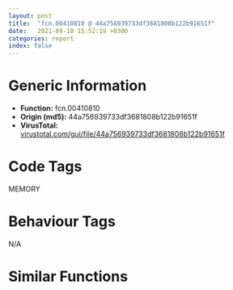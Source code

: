 ```yaml
---
layout: post
title:  "fcn.00410810 @ 44a756939733df3681808b122b91651f"
date:   2021-09-10 15:52:19 +0300
categories: report
index: false
---
```


# Generic Information
- **Function:** fcn.00410810
- **Origin (md5):** 44a756939733df3681808b122b91651f
- **VirusTotal:** [virustotal.com/gui/file/44a756939733df3681808b122b91651f][virustotal_ref]

# Code Tags
<span class="tag" id="MEMORY">MEMORY</span>


# Behaviour Tags
<span class="bhv-tag" id="na">N/A</span>

# Similar Functions
<script type="text/javascript" src="https://www.gstatic.com/charts/loader.js"></script>
<script type="text/javascript">

    google.charts.load('current', {'packages':['corechart']});
    google.charts.setOnLoadCallback(drawChart);

    function drawChart() {
    var data = new google.visualization.DataTable();
        data.addColumn('number', 'X');
        data.addColumn('number', 'Y');
        data.addColumn({type: 'string', role: 'tooltip', 'p': {'html': true}});
        data.addColumn({'type': 'string', 'role': 'style'});
        
        data.addRows([
    [-205.04808044433594, -153.91038513183594, '<b><a href="/report/fcn.00410810@44a756939733df3681808b122b91651f">fcn.00410810</a><br>@44a756939733df3681808b122b91651f</b><br>cmp dword[0x477100], 0<br>push esi<br>push edi<br>jne 0x410786<br>call fcn.004106f2<br>test eax, eax<br>je 0x4107cb<br>mov eax, dword[0x477100]<br>cmp eax, 1<br>jne 0x4107a7<br>push 0xd<br>push 0<br>call dword[sym.imp.KERNEL32.dll_GetProcessHeap]<br>push eax<br>call dword[sym.imp.KERNEL32.dll_HeapAlloc]<br>test eax, eax<br>je 0x4107cb<br>jmp 0x41080d<br>mov edi, dword[sym.imp.KERNEL32.dll_InterlockedPopEntrySList]<br>push eax<br>call edi<br>test eax, eax<br>jne 0x41080d<br>push 0x40<br>mov eax, 0x1000<br>push eax<br>push eax<br>push 0<br>call dword[sym.imp.KERNEL32.dll_VirtualAlloc]<br>mov esi, eax<br>test esi, esi<br>jne 0x4107cf<br>xor eax, eax<br>jmp 0x41080d<br>mov eax, dword[esi]<br>push dword[0x477100]<br>call edi<br>mov edi, eax<br>test edi, edi<br>je 0x4107f1<br>push 0x8000<br>push 0<br>push esi<br>call dword[sym.imp.KERNEL32.dll_VirtualFree]<br>mov eax, edi<br>jmp 0x41080d<br>lea edi, [esi+0xff0]<br>push esi<br>push dword[0x477100]<br>call dword[sym.imp.KERNEL32.dll_InterlockedPushEntrySList]<br>add esi, 0x10<br>cmp esi, edi<br>jb 0x4107f7<br>mov eax, esi<br>pop edi<br>pop esi<br>ret <br>jmp 0x410772<br><eoc> ', 'point { fill-color: #e0440e; }'],
[111.82208251953125, -48.1623420715332, '<b><a href="/report/fcn.004109aa@e16f74a2849182d98050864255e902f8">fcn.004109aa</a><br>@e16f74a2849182d98050864255e902f8</b><br>cmp dword[0x4780e0], 0<br>push esi<br>push edi<br>jne 0x410920<br>call fcn.0041088c<br>test eax, eax<br>je 0x410965<br>mov eax, dword[0x4780e0]<br>cmp eax, 1<br>jne 0x410941<br>push 0xd<br>push 0<br>call dword[sym.imp.KERNEL32.dll_GetProcessHeap]<br>push eax<br>call dword[sym.imp.KERNEL32.dll_HeapAlloc]<br>test eax, eax<br>je 0x410965<br>jmp 0x4109a7<br>mov edi, dword[sym.imp.KERNEL32.dll_InterlockedPopEntrySList]<br>push eax<br>call edi<br>test eax, eax<br>jne 0x4109a7<br>push 0x40<br>mov eax, 0x1000<br>push eax<br>push eax<br>push 0<br>call dword[sym.imp.KERNEL32.dll_VirtualAlloc]<br>mov esi, eax<br>test esi, esi<br>jne 0x410969<br>xor eax, eax<br>jmp 0x4109a7<br>mov eax, dword[esi]<br>push dword[0x4780e0]<br>call edi<br>mov edi, eax<br>test edi, edi<br>je 0x41098b<br>push 0x8000<br>push 0<br>push esi<br>call dword[sym.imp.KERNEL32.dll_VirtualFree]<br>mov eax, edi<br>jmp 0x4109a7<br>lea edi, [esi+0xff0]<br>push esi<br>push dword[0x4780e0]<br>call dword[sym.imp.KERNEL32.dll_InterlockedPushEntrySList]<br>add esi, 0x10<br>cmp esi, edi<br>jb 0x410991<br>mov eax, esi<br>pop edi<br>pop esi<br>ret <br>jmp 0x41090c<br><eoc> ', 'null'],
[174.5693359375, 75.00572204589844, '<b><a href="/report/fcn.00411e9e@f5b8476c36459986b226c45654aeb016">fcn.00411e9e</a><br>@f5b8476c36459986b226c45654aeb016</b><br>cmp dword[0x480140], 0<br>push esi<br>push edi<br>jne 0x411e14<br>call fcn.00411d80<br>test eax, eax<br>je 0x411e59<br>mov eax, dword[0x480140]<br>cmp eax, 1<br>jne 0x411e35<br>push 0xd<br>push 0<br>call dword[sym.imp.KERNEL32.dll_GetProcessHeap]<br>push eax<br>call dword[sym.imp.KERNEL32.dll_HeapAlloc]<br>test eax, eax<br>je 0x411e59<br>jmp 0x411e9b<br>mov edi, dword[sym.imp.KERNEL32.dll_InterlockedPopEntrySList]<br>push eax<br>call edi<br>test eax, eax<br>jne 0x411e9b<br>push 0x40<br>mov eax, 0x1000<br>push eax<br>push eax<br>push 0<br>call dword[sym.imp.KERNEL32.dll_VirtualAlloc]<br>mov esi, eax<br>test esi, esi<br>jne 0x411e5d<br>xor eax, eax<br>jmp 0x411e9b<br>mov eax, dword[esi]<br>push dword[0x480140]<br>call edi<br>mov edi, eax<br>test edi, edi<br>je 0x411e7f<br>push 0x8000<br>push 0<br>push esi<br>call dword[sym.imp.KERNEL32.dll_VirtualFree]<br>mov eax, edi<br>jmp 0x411e9b<br>lea edi, [esi+0xff0]<br>push esi<br>push dword[0x480140]<br>call dword[sym.imp.KERNEL32.dll_InterlockedPushEntrySList]<br>add esi, 0x10<br>cmp esi, edi<br>jb 0x411e85<br>mov eax, esi<br>pop edi<br>pop esi<br>ret <br>jmp 0x411e00<br><eoc> ', 'null'],
[-49.57619094848633, 157.7967071533203, '<b><a href="/report/fcn.00410810@3aa98225e51cbcae2d334c8b6b4ed9fd">fcn.00410810</a><br>@3aa98225e51cbcae2d334c8b6b4ed9fd</b><br>cmp dword[0x477100], 0<br>push esi<br>push edi<br>jne 0x410786<br>call fcn.004106f2<br>test eax, eax<br>je 0x4107cb<br>mov eax, dword[0x477100]<br>cmp eax, 1<br>jne 0x4107a7<br>push 0xd<br>push 0<br>call dword[sym.imp.KERNEL32.dll_GetProcessHeap]<br>push eax<br>call dword[sym.imp.KERNEL32.dll_HeapAlloc]<br>test eax, eax<br>je 0x4107cb<br>jmp 0x41080d<br>mov edi, dword[sym.imp.KERNEL32.dll_InterlockedPopEntrySList]<br>push eax<br>call edi<br>test eax, eax<br>jne 0x41080d<br>push 0x40<br>mov eax, 0x1000<br>push eax<br>push eax<br>push 0<br>call dword[sym.imp.KERNEL32.dll_VirtualAlloc]<br>mov esi, eax<br>test esi, esi<br>jne 0x4107cf<br>xor eax, eax<br>jmp 0x41080d<br>mov eax, dword[esi]<br>push dword[0x477100]<br>call edi<br>mov edi, eax<br>test edi, edi<br>je 0x4107f1<br>push 0x8000<br>push 0<br>push esi<br>call dword[sym.imp.KERNEL32.dll_VirtualFree]<br>mov eax, edi<br>jmp 0x41080d<br>lea edi, [esi+0xff0]<br>push esi<br>push dword[0x477100]<br>call dword[sym.imp.KERNEL32.dll_InterlockedPushEntrySList]<br>add esi, 0x10<br>cmp esi, edi<br>jb 0x4107f7<br>mov eax, esi<br>pop edi<br>pop esi<br>ret <br>jmp 0x410772<br><eoc> ', 'null'],
[-134.94334411621094, -263.3923034667969, '<b><a href="/report/fcn.00410b76@505be53c36227b94e2fcc406f247f6e5">fcn.00410b76</a><br>@505be53c36227b94e2fcc406f247f6e5</b><br>cmp dword[0x47f0e0], 0<br>push esi<br>push edi<br>jne 0x410aec<br>call fcn.00410a58<br>test eax, eax<br>je 0x410b31<br>mov eax, dword[0x47f0e0]<br>cmp eax, 1<br>jne 0x410b0d<br>push 0xd<br>push 0<br>call dword[sym.imp.KERNEL32.dll_GetProcessHeap]<br>push eax<br>call dword[sym.imp.KERNEL32.dll_HeapAlloc]<br>test eax, eax<br>je 0x410b31<br>jmp 0x410b73<br>mov edi, dword[sym.imp.KERNEL32.dll_InterlockedPopEntrySList]<br>push eax<br>call edi<br>test eax, eax<br>jne 0x410b73<br>push 0x40<br>mov eax, 0x1000<br>push eax<br>push eax<br>push 0<br>call dword[sym.imp.KERNEL32.dll_VirtualAlloc]<br>mov esi, eax<br>test esi, esi<br>jne 0x410b35<br>xor eax, eax<br>jmp 0x410b73<br>mov eax, dword[esi]<br>push dword[0x47f0e0]<br>call edi<br>mov edi, eax<br>test edi, edi<br>je 0x410b57<br>push 0x8000<br>push 0<br>push esi<br>call dword[sym.imp.KERNEL32.dll_VirtualFree]<br>mov eax, edi<br>jmp 0x410b73<br>lea edi, [esi+0xff0]<br>push esi<br>push dword[0x47f0e0]<br>call dword[sym.imp.KERNEL32.dll_InterlockedPushEntrySList]<br>add esi, 0x10<br>cmp esi, edi<br>jb 0x410b5d<br>mov eax, esi<br>pop edi<br>pop esi<br>ret <br>jmp 0x410ad8<br><eoc> ', 'null'],
[-174.5163116455078, 82.00398254394531, '<b><a href="/report/fcn.00410b76@c077742bdc6d4f2c0ca7d0e2a6a94acf">fcn.00410b76</a><br>@c077742bdc6d4f2c0ca7d0e2a6a94acf</b><br>cmp dword[0x47f0e0], 0<br>push esi<br>push edi<br>jne 0x410aec<br>call fcn.00410a58<br>test eax, eax<br>je 0x410b31<br>mov eax, dword[0x47f0e0]<br>cmp eax, 1<br>jne 0x410b0d<br>push 0xd<br>push 0<br>call dword[sym.imp.KERNEL32.dll_GetProcessHeap]<br>push eax<br>call dword[sym.imp.KERNEL32.dll_HeapAlloc]<br>test eax, eax<br>je 0x410b31<br>jmp 0x410b73<br>mov edi, dword[sym.imp.KERNEL32.dll_InterlockedPopEntrySList]<br>push eax<br>call edi<br>test eax, eax<br>jne 0x410b73<br>push 0x40<br>mov eax, 0x1000<br>push eax<br>push eax<br>push 0<br>call dword[sym.imp.KERNEL32.dll_VirtualAlloc]<br>mov esi, eax<br>test esi, esi<br>jne 0x410b35<br>xor eax, eax<br>jmp 0x410b73<br>mov eax, dword[esi]<br>push dword[0x47f0e0]<br>call edi<br>mov edi, eax<br>test edi, edi<br>je 0x410b57<br>push 0x8000<br>push 0<br>push esi<br>call dword[sym.imp.KERNEL32.dll_VirtualFree]<br>mov eax, edi<br>jmp 0x410b73<br>lea edi, [esi+0xff0]<br>push esi<br>push dword[0x47f0e0]<br>call dword[sym.imp.KERNEL32.dll_InterlockedPushEntrySList]<br>add esi, 0x10<br>cmp esi, edi<br>jb 0x410b5d<br>mov eax, esi<br>pop edi<br>pop esi<br>ret <br>jmp 0x410ad8<br><eoc> ', 'null'],
[-192.58444213867188, 271.7585144042969, '<b><a href="/report/fcn.00457027@279a61b1e76da49531f1f16fd1102a2d">fcn.00457027</a><br>@279a61b1e76da49531f1f16fd1102a2d</b><br>cmp dword[0x542f3c], 0<br>push esi<br>jne 0x456f9a<br>call fcn.00456ec0<br>test eax, eax<br>je 0x456fdd<br>mov eax, dword[0x542f3c]<br>cmp eax, 1<br>jne 0x456fbb<br>push 0xd<br>push 0<br>call dword[sym.imp.KERNEL32.dll_GetProcessHeap]<br>push eax<br>call dword[sym.imp.KERNEL32.dll_HeapAlloc]<br>test eax, eax<br>je 0x456fdd<br>pop esi<br>ret <br>push eax<br>call dword[0x542f44]<br>test eax, eax<br>jne 0x457025<br>push 0x40<br>mov eax, 0x1000<br>push eax<br>push eax<br>push 0<br>call dword[sym.imp.KERNEL32.dll_VirtualAlloc]<br>mov esi, eax<br>test esi, esi<br>jne 0x456fe1<br>xor eax, eax<br>pop esi<br>ret <br>mov eax, dword[esi]<br>push edi<br>push dword[0x542f3c]<br>call dword[0x542f44]<br>mov edi, eax<br>test edi, edi<br>je 0x457006<br>push 0x8000<br>push 0<br>push esi<br>call dword[sym.imp.KERNEL32.dll_VirtualFree]<br>jmp 0x457022<br>mov edi, esi<br>add esi, 0xff0<br>push edi<br>push dword[0x542f3c]<br>call dword[0x542f40]<br>add edi, 0x10<br>cmp edi, esi<br>jb 0x45700e<br>mov eax, edi<br>pop edi<br>pop esi<br>ret <br>jmp 0x456f87<br><eoc> ', 'null'],
[50.320003509521484, 51.08149337768555, '<b><a href="/report/fcn.00410810@e83552e81a6f265fd7baa50402d3d47d">fcn.00410810</a><br>@e83552e81a6f265fd7baa50402d3d47d</b><br>cmp dword[0x477100], 0<br>push esi<br>push edi<br>jne 0x410786<br>call fcn.004106f2<br>test eax, eax<br>je 0x4107cb<br>mov eax, dword[0x477100]<br>cmp eax, 1<br>jne 0x4107a7<br>push 0xd<br>push 0<br>call dword[sym.imp.KERNEL32.dll_GetProcessHeap]<br>push eax<br>call dword[sym.imp.KERNEL32.dll_HeapAlloc]<br>test eax, eax<br>je 0x4107cb<br>jmp 0x41080d<br>mov edi, dword[sym.imp.KERNEL32.dll_InterlockedPopEntrySList]<br>push eax<br>call edi<br>test eax, eax<br>jne 0x41080d<br>push 0x40<br>mov eax, 0x1000<br>push eax<br>push eax<br>push 0<br>call dword[sym.imp.KERNEL32.dll_VirtualAlloc]<br>mov esi, eax<br>test esi, esi<br>jne 0x4107cf<br>xor eax, eax<br>jmp 0x41080d<br>mov eax, dword[esi]<br>push dword[0x477100]<br>call edi<br>mov edi, eax<br>test edi, edi<br>je 0x4107f1<br>push 0x8000<br>push 0<br>push esi<br>call dword[sym.imp.KERNEL32.dll_VirtualFree]<br>mov eax, edi<br>jmp 0x41080d<br>lea edi, [esi+0xff0]<br>push esi<br>push dword[0x477100]<br>call dword[sym.imp.KERNEL32.dll_InterlockedPushEntrySList]<br>add esi, 0x10<br>cmp esi, edi<br>jb 0x4107f7<br>mov eax, esi<br>pop edi<br>pop esi<br>ret <br>jmp 0x410772<br><eoc> ', 'null'],
[186.59902954101562, -154.42080688476562, '<b><a href="/report/fcn.00410810@e3d061f479f25b8f541d0905c967999c">fcn.00410810</a><br>@e3d061f479f25b8f541d0905c967999c</b><br>cmp dword[0x477100], 0<br>push esi<br>push edi<br>jne 0x410786<br>call fcn.004106f2<br>test eax, eax<br>je 0x4107cb<br>mov eax, dword[0x477100]<br>cmp eax, 1<br>jne 0x4107a7<br>push 0xd<br>push 0<br>call dword[sym.imp.KERNEL32.dll_GetProcessHeap]<br>push eax<br>call dword[sym.imp.KERNEL32.dll_HeapAlloc]<br>test eax, eax<br>je 0x4107cb<br>jmp 0x41080d<br>mov edi, dword[sym.imp.KERNEL32.dll_InterlockedPopEntrySList]<br>push eax<br>call edi<br>test eax, eax<br>jne 0x41080d<br>push 0x40<br>mov eax, 0x1000<br>push eax<br>push eax<br>push 0<br>call dword[sym.imp.KERNEL32.dll_VirtualAlloc]<br>mov esi, eax<br>test esi, esi<br>jne 0x4107cf<br>xor eax, eax<br>jmp 0x41080d<br>mov eax, dword[esi]<br>push dword[0x477100]<br>call edi<br>mov edi, eax<br>test edi, edi<br>je 0x4107f1<br>push 0x8000<br>push 0<br>push esi<br>call dword[sym.imp.KERNEL32.dll_VirtualFree]<br>mov eax, edi<br>jmp 0x41080d<br>lea edi, [esi+0xff0]<br>push esi<br>push dword[0x477100]<br>call dword[sym.imp.KERNEL32.dll_InterlockedPushEntrySList]<br>add esi, 0x10<br>cmp esi, edi<br>jb 0x4107f7<br>mov eax, esi<br>pop edi<br>pop esi<br>ret <br>jmp 0x410772<br><eoc> ', 'null'],
[81.66132354736328, 172.39407348632812, '<b><a href="/report/fcn.00410b76@96a869ae624ddb4834a1d5a829f85469">fcn.00410b76</a><br>@96a869ae624ddb4834a1d5a829f85469</b><br>cmp dword[0x47f0e0], 0<br>push esi<br>push edi<br>jne 0x410aec<br>call fcn.00410a58<br>test eax, eax<br>je 0x410b31<br>mov eax, dword[0x47f0e0]<br>cmp eax, 1<br>jne 0x410b0d<br>push 0xd<br>push 0<br>call dword[sym.imp.KERNEL32.dll_GetProcessHeap]<br>push eax<br>call dword[sym.imp.KERNEL32.dll_HeapAlloc]<br>test eax, eax<br>je 0x410b31<br>jmp 0x410b73<br>mov edi, dword[sym.imp.KERNEL32.dll_InterlockedPopEntrySList]<br>push eax<br>call edi<br>test eax, eax<br>jne 0x410b73<br>push 0x40<br>mov eax, 0x1000<br>push eax<br>push eax<br>push 0<br>call dword[sym.imp.KERNEL32.dll_VirtualAlloc]<br>mov esi, eax<br>test esi, esi<br>jne 0x410b35<br>xor eax, eax<br>jmp 0x410b73<br>mov eax, dword[esi]<br>push dword[0x47f0e0]<br>call edi<br>mov edi, eax<br>test edi, edi<br>je 0x410b57<br>push 0x8000<br>push 0<br>push esi<br>call dword[sym.imp.KERNEL32.dll_VirtualFree]<br>mov eax, edi<br>jmp 0x410b73<br>lea edi, [esi+0xff0]<br>push esi<br>push dword[0x47f0e0]<br>call dword[sym.imp.KERNEL32.dll_InterlockedPushEntrySList]<br>add esi, 0x10<br>cmp esi, edi<br>jb 0x410b5d<br>mov eax, esi<br>pop edi<br>pop esi<br>ret <br>jmp 0x410ad8<br><eoc> ', 'null'],
[-65.7644271850586, -155.7574462890625, '<b><a href="/report/fcn.00410810@6e426bd8e348fab7a17ba317fb0f2d87">fcn.00410810</a><br>@6e426bd8e348fab7a17ba317fb0f2d87</b><br>cmp dword[0x477100], 0<br>push esi<br>push edi<br>jne 0x410786<br>call fcn.004106f2<br>test eax, eax<br>je 0x4107cb<br>mov eax, dword[0x477100]<br>cmp eax, 1<br>jne 0x4107a7<br>push 0xd<br>push 0<br>call dword[sym.imp.KERNEL32.dll_GetProcessHeap]<br>push eax<br>call dword[sym.imp.KERNEL32.dll_HeapAlloc]<br>test eax, eax<br>je 0x4107cb<br>jmp 0x41080d<br>mov edi, dword[sym.imp.KERNEL32.dll_InterlockedPopEntrySList]<br>push eax<br>call edi<br>test eax, eax<br>jne 0x41080d<br>push 0x40<br>mov eax, 0x1000<br>push eax<br>push eax<br>push 0<br>call dword[sym.imp.KERNEL32.dll_VirtualAlloc]<br>mov esi, eax<br>test esi, esi<br>jne 0x4107cf<br>xor eax, eax<br>jmp 0x41080d<br>mov eax, dword[esi]<br>push dword[0x477100]<br>call edi<br>mov edi, eax<br>test edi, edi<br>je 0x4107f1<br>push 0x8000<br>push 0<br>push esi<br>call dword[sym.imp.KERNEL32.dll_VirtualFree]<br>mov eax, edi<br>jmp 0x41080d<br>lea edi, [esi+0xff0]<br>push esi<br>push dword[0x477100]<br>call dword[sym.imp.KERNEL32.dll_InterlockedPushEntrySList]<br>add esi, 0x10<br>cmp esi, edi<br>jb 0x4107f7<br>mov eax, esi<br>pop edi<br>pop esi<br>ret <br>jmp 0x410772<br><eoc> ', 'null'],
[-6.634313583374023, -269.25506591796875, '<b><a href="/report/fcn.00411506@20a93604f17ee6f3c2aa7b1f7a497fcf">fcn.00411506</a><br>@20a93604f17ee6f3c2aa7b1f7a497fcf</b><br>cmp dword[0x484120], 0<br>push esi<br>push edi<br>jne 0x41147c<br>call fcn.004113e8<br>test eax, eax<br>je 0x4114c1<br>mov eax, dword[0x484120]<br>cmp eax, 1<br>jne 0x41149d<br>push 0xd<br>push 0<br>call dword[sym.imp.KERNEL32.dll_GetProcessHeap]<br>push eax<br>call dword[sym.imp.KERNEL32.dll_HeapAlloc]<br>test eax, eax<br>je 0x4114c1<br>jmp 0x411503<br>mov edi, dword[sym.imp.KERNEL32.dll_InterlockedPopEntrySList]<br>push eax<br>call edi<br>test eax, eax<br>jne 0x411503<br>push 0x40<br>mov eax, 0x1000<br>push eax<br>push eax<br>push 0<br>call dword[sym.imp.KERNEL32.dll_VirtualAlloc]<br>mov esi, eax<br>test esi, esi<br>jne 0x4114c5<br>xor eax, eax<br>jmp 0x411503<br>mov eax, dword[esi]<br>push dword[0x484120]<br>call edi<br>mov edi, eax<br>test edi, edi<br>je 0x4114e7<br>push 0x8000<br>push 0<br>push esi<br>call dword[sym.imp.KERNEL32.dll_VirtualFree]<br>mov eax, edi<br>jmp 0x411503<br>lea edi, [esi+0xff0]<br>push esi<br>push dword[0x484120]<br>call dword[sym.imp.KERNEL32.dll_InterlockedPushEntrySList]<br>add esi, 0x10<br>cmp esi, edi<br>jb 0x4114ed<br>mov eax, esi<br>pop edi<br>pop esi<br>ret <br>jmp 0x411468<br><eoc> ', 'null'],
[-62.46772766113281, 39.57537078857422, '<b><a href="/report/fcn.00410810@b8b9cf6862b0d68d10750002e5baaf97">fcn.00410810</a><br>@b8b9cf6862b0d68d10750002e5baaf97</b><br>cmp dword[0x477100], 0<br>push esi<br>push edi<br>jne 0x410786<br>call fcn.004106f2<br>test eax, eax<br>je 0x4107cb<br>mov eax, dword[0x477100]<br>cmp eax, 1<br>jne 0x4107a7<br>push 0xd<br>push 0<br>call dword[sym.imp.KERNEL32.dll_GetProcessHeap]<br>push eax<br>call dword[sym.imp.KERNEL32.dll_HeapAlloc]<br>test eax, eax<br>je 0x4107cb<br>jmp 0x41080d<br>mov edi, dword[sym.imp.KERNEL32.dll_InterlockedPopEntrySList]<br>push eax<br>call edi<br>test eax, eax<br>jne 0x41080d<br>push 0x40<br>mov eax, 0x1000<br>push eax<br>push eax<br>push 0<br>call dword[sym.imp.KERNEL32.dll_VirtualAlloc]<br>mov esi, eax<br>test esi, esi<br>jne 0x4107cf<br>xor eax, eax<br>jmp 0x41080d<br>mov eax, dword[esi]<br>push dword[0x477100]<br>call edi<br>mov edi, eax<br>test edi, edi<br>je 0x4107f1<br>push 0x8000<br>push 0<br>push esi<br>call dword[sym.imp.KERNEL32.dll_VirtualFree]<br>mov eax, edi<br>jmp 0x41080d<br>lea edi, [esi+0xff0]<br>push esi<br>push dword[0x477100]<br>call dword[sym.imp.KERNEL32.dll_InterlockedPushEntrySList]<br>add esi, 0x10<br>cmp esi, edi<br>jb 0x4107f7<br>mov eax, esi<br>pop edi<br>pop esi<br>ret <br>jmp 0x410772<br><eoc> ', 'null'],
[-124.12289428710938, -55.47856521606445, '<b><a href="/report/fcn.00410810@146b14fc12cf789043a79d4f548a23bf">fcn.00410810</a><br>@146b14fc12cf789043a79d4f548a23bf</b><br>cmp dword[0x477100], 0<br>push esi<br>push edi<br>jne 0x410786<br>call fcn.004106f2<br>test eax, eax<br>je 0x4107cb<br>mov eax, dword[0x477100]<br>cmp eax, 1<br>jne 0x4107a7<br>push 0xd<br>push 0<br>call dword[sym.imp.KERNEL32.dll_GetProcessHeap]<br>push eax<br>call dword[sym.imp.KERNEL32.dll_HeapAlloc]<br>test eax, eax<br>je 0x4107cb<br>jmp 0x41080d<br>mov edi, dword[sym.imp.KERNEL32.dll_InterlockedPopEntrySList]<br>push eax<br>call edi<br>test eax, eax<br>jne 0x41080d<br>push 0x40<br>mov eax, 0x1000<br>push eax<br>push eax<br>push 0<br>call dword[sym.imp.KERNEL32.dll_VirtualAlloc]<br>mov esi, eax<br>test esi, esi<br>jne 0x4107cf<br>xor eax, eax<br>jmp 0x41080d<br>mov eax, dword[esi]<br>push dword[0x477100]<br>call edi<br>mov edi, eax<br>test edi, edi<br>je 0x4107f1<br>push 0x8000<br>push 0<br>push esi<br>call dword[sym.imp.KERNEL32.dll_VirtualFree]<br>mov eax, edi<br>jmp 0x41080d<br>lea edi, [esi+0xff0]<br>push esi<br>push dword[0x477100]<br>call dword[sym.imp.KERNEL32.dll_InterlockedPushEntrySList]<br>add esi, 0x10<br>cmp esi, edi<br>jb 0x4107f7<br>mov eax, esi<br>pop edi<br>pop esi<br>ret <br>jmp 0x410772<br><eoc> ', 'null'],
[-3.5453696250915527, -57.4329948425293, '<b><a href="/report/fcn.00410810@c6d5547a6b11db0106596d8a93b709be">fcn.00410810</a><br>@c6d5547a6b11db0106596d8a93b709be</b><br>cmp dword[0x477100], 0<br>push esi<br>push edi<br>jne 0x410786<br>call fcn.004106f2<br>test eax, eax<br>je 0x4107cb<br>mov eax, dword[0x477100]<br>cmp eax, 1<br>jne 0x4107a7<br>push 0xd<br>push 0<br>call dword[sym.imp.KERNEL32.dll_GetProcessHeap]<br>push eax<br>call dword[sym.imp.KERNEL32.dll_HeapAlloc]<br>test eax, eax<br>je 0x4107cb<br>jmp 0x41080d<br>mov edi, dword[sym.imp.KERNEL32.dll_InterlockedPopEntrySList]<br>push eax<br>call edi<br>test eax, eax<br>jne 0x41080d<br>push 0x40<br>mov eax, 0x1000<br>push eax<br>push eax<br>push 0<br>call dword[sym.imp.KERNEL32.dll_VirtualAlloc]<br>mov esi, eax<br>test esi, esi<br>jne 0x4107cf<br>xor eax, eax<br>jmp 0x41080d<br>mov eax, dword[esi]<br>push dword[0x477100]<br>call edi<br>mov edi, eax<br>test edi, edi<br>je 0x4107f1<br>push 0x8000<br>push 0<br>push esi<br>call dword[sym.imp.KERNEL32.dll_VirtualFree]<br>mov eax, edi<br>jmp 0x41080d<br>lea edi, [esi+0xff0]<br>push esi<br>push dword[0x477100]<br>call dword[sym.imp.KERNEL32.dll_InterlockedPushEntrySList]<br>add esi, 0x10<br>cmp esi, edi<br>jb 0x4107f7<br>mov eax, esi<br>pop edi<br>pop esi<br>ret <br>jmp 0x410772<br><eoc> ', 'null'],
[121.09689331054688, -265.90020751953125, '<b><a href="/report/fcn.00410810@a314f14b11fc4f772a3e30c11b5cb1d4">fcn.00410810</a><br>@a314f14b11fc4f772a3e30c11b5cb1d4</b><br>cmp dword[0x477100], 0<br>push esi<br>push edi<br>jne 0x410786<br>call fcn.004106f2<br>test eax, eax<br>je 0x4107cb<br>mov eax, dword[0x477100]<br>cmp eax, 1<br>jne 0x4107a7<br>push 0xd<br>push 0<br>call dword[sym.imp.KERNEL32.dll_GetProcessHeap]<br>push eax<br>call dword[sym.imp.KERNEL32.dll_HeapAlloc]<br>test eax, eax<br>je 0x4107cb<br>jmp 0x41080d<br>mov edi, dword[sym.imp.KERNEL32.dll_InterlockedPopEntrySList]<br>push eax<br>call edi<br>test eax, eax<br>jne 0x41080d<br>push 0x40<br>mov eax, 0x1000<br>push eax<br>push eax<br>push 0<br>call dword[sym.imp.KERNEL32.dll_VirtualAlloc]<br>mov esi, eax<br>test esi, esi<br>jne 0x4107cf<br>xor eax, eax<br>jmp 0x41080d<br>mov eax, dword[esi]<br>push dword[0x477100]<br>call edi<br>mov edi, eax<br>test edi, edi<br>je 0x4107f1<br>push 0x8000<br>push 0<br>push esi<br>call dword[sym.imp.KERNEL32.dll_VirtualFree]<br>mov eax, edi<br>jmp 0x41080d<br>lea edi, [esi+0xff0]<br>push esi<br>push dword[0x477100]<br>call dword[sym.imp.KERNEL32.dll_InterlockedPushEntrySList]<br>add esi, 0x10<br>cmp esi, edi<br>jb 0x4107f7<br>mov eax, esi<br>pop edi<br>pop esi<br>ret <br>jmp 0x410772<br><eoc> ', 'null'],
[-244.91636657714844, -27.304882049560547, '<b><a href="/report/fcn.00410810@7307643b343733b7fbd7b4b4fb482515">fcn.00410810</a><br>@7307643b343733b7fbd7b4b4fb482515</b><br>cmp dword[0x477100], 0<br>push esi<br>push edi<br>jne 0x410786<br>call fcn.004106f2<br>test eax, eax<br>je 0x4107cb<br>mov eax, dword[0x477100]<br>cmp eax, 1<br>jne 0x4107a7<br>push 0xd<br>push 0<br>call dword[sym.imp.KERNEL32.dll_GetProcessHeap]<br>push eax<br>call dword[sym.imp.KERNEL32.dll_HeapAlloc]<br>test eax, eax<br>je 0x4107cb<br>jmp 0x41080d<br>mov edi, dword[sym.imp.KERNEL32.dll_InterlockedPopEntrySList]<br>push eax<br>call edi<br>test eax, eax<br>jne 0x41080d<br>push 0x40<br>mov eax, 0x1000<br>push eax<br>push eax<br>push 0<br>call dword[sym.imp.KERNEL32.dll_VirtualAlloc]<br>mov esi, eax<br>test esi, esi<br>jne 0x4107cf<br>xor eax, eax<br>jmp 0x41080d<br>mov eax, dword[esi]<br>push dword[0x477100]<br>call edi<br>mov edi, eax<br>test edi, edi<br>je 0x4107f1<br>push 0x8000<br>push 0<br>push esi<br>call dword[sym.imp.KERNEL32.dll_VirtualFree]<br>mov eax, edi<br>jmp 0x41080d<br>lea edi, [esi+0xff0]<br>push esi<br>push dword[0x477100]<br>call dword[sym.imp.KERNEL32.dll_InterlockedPushEntrySList]<br>add esi, 0x10<br>cmp esi, edi<br>jb 0x4107f7<br>mov eax, esi<br>pop edi<br>pop esi<br>ret <br>jmp 0x410772<br><eoc> ', 'null'],
[239.396484375, -36.44649887084961, '<b><a href="/report/fcn.00410810@9571c7458fae91969aaed3955e433f49">fcn.00410810</a><br>@9571c7458fae91969aaed3955e433f49</b><br>cmp dword[0x477100], 0<br>push esi<br>push edi<br>jne 0x410786<br>call fcn.004106f2<br>test eax, eax<br>je 0x4107cb<br>mov eax, dword[0x477100]<br>cmp eax, 1<br>jne 0x4107a7<br>push 0xd<br>push 0<br>call dword[sym.imp.KERNEL32.dll_GetProcessHeap]<br>push eax<br>call dword[sym.imp.KERNEL32.dll_HeapAlloc]<br>test eax, eax<br>je 0x4107cb<br>jmp 0x41080d<br>mov edi, dword[sym.imp.KERNEL32.dll_InterlockedPopEntrySList]<br>push eax<br>call edi<br>test eax, eax<br>jne 0x41080d<br>push 0x40<br>mov eax, 0x1000<br>push eax<br>push eax<br>push 0<br>call dword[sym.imp.KERNEL32.dll_VirtualAlloc]<br>mov esi, eax<br>test esi, esi<br>jne 0x4107cf<br>xor eax, eax<br>jmp 0x41080d<br>mov eax, dword[esi]<br>push dword[0x477100]<br>call edi<br>mov edi, eax<br>test edi, edi<br>je 0x4107f1<br>push 0x8000<br>push 0<br>push esi<br>call dword[sym.imp.KERNEL32.dll_VirtualFree]<br>mov eax, edi<br>jmp 0x41080d<br>lea edi, [esi+0xff0]<br>push esi<br>push dword[0x477100]<br>call dword[sym.imp.KERNEL32.dll_InterlockedPushEntrySList]<br>add esi, 0x10<br>cmp esi, edi<br>jb 0x4107f7<br>mov eax, esi<br>pop edi<br>pop esi<br>ret <br>jmp 0x410772<br><eoc> ', 'null'],
[55.78670883178711, -154.80429077148438, '<b><a href="/report/fcn.00410810@3d7f25d788af3e7f7707a736ac852465">fcn.00410810</a><br>@3d7f25d788af3e7f7707a736ac852465</b><br>cmp dword[0x477100], 0<br>push esi<br>push edi<br>jne 0x410786<br>call fcn.004106f2<br>test eax, eax<br>je 0x4107cb<br>mov eax, dword[0x477100]<br>cmp eax, 1<br>jne 0x4107a7<br>push 0xd<br>push 0<br>call dword[sym.imp.KERNEL32.dll_GetProcessHeap]<br>push eax<br>call dword[sym.imp.KERNEL32.dll_HeapAlloc]<br>test eax, eax<br>je 0x4107cb<br>jmp 0x41080d<br>mov edi, dword[sym.imp.KERNEL32.dll_InterlockedPopEntrySList]<br>push eax<br>call edi<br>test eax, eax<br>jne 0x41080d<br>push 0x40<br>mov eax, 0x1000<br>push eax<br>push eax<br>push 0<br>call dword[sym.imp.KERNEL32.dll_VirtualAlloc]<br>mov esi, eax<br>test esi, esi<br>jne 0x4107cf<br>xor eax, eax<br>jmp 0x41080d<br>mov eax, dword[esi]<br>push dword[0x477100]<br>call edi<br>mov edi, eax<br>test edi, edi<br>je 0x4107f1<br>push 0x8000<br>push 0<br>push esi<br>call dword[sym.imp.KERNEL32.dll_VirtualFree]<br>mov eax, edi<br>jmp 0x41080d<br>lea edi, [esi+0xff0]<br>push esi<br>push dword[0x477100]<br>call dword[sym.imp.KERNEL32.dll_InterlockedPushEntrySList]<br>add esi, 0x10<br>cmp esi, edi<br>jb 0x4107f7<br>mov eax, esi<br>pop edi<br>pop esi<br>ret <br>jmp 0x410772<br><eoc> ', 'null'],

        ]);

    var options = {
        title: 'Similarity Plot',
        legend: 'none',
        colors: ['#dedbd9', '#e6693e', '#ec8f6e', '#f3b49f', '#f6c7b6'],
        tooltip: {isHtml: true, trigger: 'both'},
        explorer: {
        actions: ["dragToZoom", "rightClickToReset"],
        },
        chartArea: {
        width: '80%',
        height: '80%'
        },
        width: '100%',
        height: '100%'
    };

    var chart = new google.visualization.ScatterChart(document.getElementById('chart_div'));

    chart.draw(data, options);
    }
    
</script>


<div id="chart_div" style="width: 100%px; height: 100%;"></div>

# Disassembled Code
{% highlight nasm %}

cmp dword[0x477100], 0
push esi
push edi
jne 0x410786
call fcn.004106f2
test eax, eax
je 0x4107cb
mov eax, dword[0x477100]
cmp eax, 1
jne 0x4107a7
push 0xd
push 0
call dword[sym.imp.KERNEL32.dll_GetProcessHeap]
push eax
call dword[sym.imp.KERNEL32.dll_HeapAlloc]
test eax, eax
je 0x4107cb
jmp 0x41080d
mov edi, dword[sym.imp.KERNEL32.dll_InterlockedPopEntrySList]
push eax
call edi
test eax, eax
jne 0x41080d
push 0x40
mov eax, 0x1000
push eax
push eax
push 0
call dword[sym.imp.KERNEL32.dll_VirtualAlloc]
mov esi, eax
test esi, esi
jne 0x4107cf
xor eax, eax
jmp 0x41080d
mov eax, dword[esi]
push dword[0x477100]
call edi
mov edi, eax
test edi, edi
je 0x4107f1
push 0x8000
push 0
push esi
call dword[sym.imp.KERNEL32.dll_VirtualFree]
mov eax, edi
jmp 0x41080d
lea edi, [esi+0xff0]
push esi
push dword[0x477100]
call dword[sym.imp.KERNEL32.dll_InterlockedPushEntrySList]
add esi, 0x10
cmp esi, edi
jb 0x4107f7
mov eax, esi
pop edi
pop esi
ret
jmp 0x410772

{% endhighlight %}

[virustotal_ref]: https://www.virustotal.com/gui/file/44a756939733df3681808b122b91651f